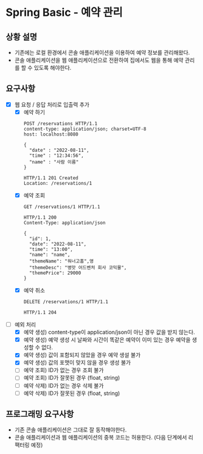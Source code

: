 # Spring Basic - 예약 관리

## 상황 설명

- 기존에는 로컬 환경에서 콘솔 애플리케이션을 이용하여 예약 정보를 관리해왔다.
- 콘솔 애플리케이션을 웹 애플리케이션으로 전환하여 집에서도 웹을 통해 예약 관리를 할 수 있도록 해야한다.

## 요구사항

- [X] 웹 요청 / 응답 처리로 입출력 추가
    - [X] 예약 하기
      ```
      POST /reservations HTTP/1.1
      content-type: application/json; charset=UTF-8
      host: localhost:8080
      
      {
        "date" : "2022-08-11",
        "time" : "12:34:56",
        "name" : "사람 이름"
      }
      ```
      ```
      HTTP/1.1 201 Created
      Location: /reservations/1
      ```
    - [X] 예약 조회
      ```
      GET /reservations/1 HTTP/1.1
      ```
      ```
      HTTP/1.1 200 
      Content-Type: application/json
      
      {
        "id": 1,
        "date": "2022-08-11",
        "time": "13:00",
        "name": "name",
        "themeName": "워너고홈",영
        "themeDesc": "병맛 어드벤처 회사 코믹물",
        "themePrice": 29000
      }
      ```
    - [X] 예약 취소
      ```
      DELETE /reservations/1 HTTP/1.1
      ```
      ```
      HTTP/1.1 204 
      ```
- [ ] 예외 처리
    - [X] 예약 생성) content-type이 application/json이 아닌 경우 값을 받지 않는다.
    - [X] 예약 생성) 예약 생성 시 날짜와 시간이 똑같은 예약이 이미 있는 경우 예약을 생성할 수 없다.
    - [X] 예약 생성) 값이 포함되지 않았을 경우 예약 생설 불가
    - [X] 예약 생성) 값의 포맷이 맞지 않을 경우 생성 불가
    - [ ] 예약 조회) ID가 없는 경우 조회 불가
    - [ ] 예약 조회) ID가 잘못된 경우 (float, string)
    - [ ] 예약 삭제) ID가 없는 경우 삭제 불가
    - [ ] 예약 삭제) ID가 잘못된 경우 (float, string)

## 프로그래밍 요구사항

- 기존 콘솔 애플리케이션은 그대로 잘 동작해야한다.
- 콘솔 애플리케이션과 웹 애플리케이션의 중복 코드는 허용한다. (다음 단계에서 리팩터링 예정)
